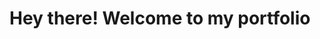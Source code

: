 <head>
    <meta charset="UTF-8">
    <meta name="viewport" content="width=device-width, initial-scale=1.0">
    <meta name="description" content="A personal portfolio page, containing 
    some of my projects">
    <title>Portfolio</title>
    <link rel="stylesheet" href="https://maxcdn.bootstrapcdn.com/bootstrap/4.0.0-alpha.6/css/bootstrap.min.css"
        integrity="sha384-rwoIResjU2yc3z8GV/NPeZWAv56rSmLldC3R/AZzGRnGxQQKnKkoFVhFQhNUwEyJ" crossorigin="anonymous">
    <link rel="stylesheet" href="front-page.css">
    <link href="https://fonts.googleapis.com/css2?family=Piedra&display=swap" rel="stylesheet">

</head>

<body>
    <div class="bg">
        <div class="container fluid">
            <h1>Hey there! Welcome to my portfolio</h1>
        </div>
    </div>
</body>
